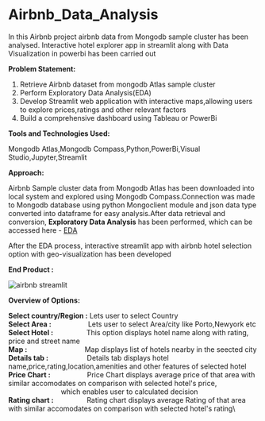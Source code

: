 # Airbnb_Data_Analysis
In this Airbnb project airbnb data from Mongodb sample cluster  has been analysed. Interactive hotel explorer app in streamlit along with Data Visualization in powerbi has been carried out

**Problem Statement:**
1. Retrieve Airbnb dataset from mongodb Atlas sample cluster
2. Perform Exploratory Data Analysis(EDA)
3. Develop Streamlit web application with interactive maps,allowing users to explore prices,ratings and other relevant factors
4. Build a comprehensive dashboard using Tableau or PowerBi

**Tools and Technologies Used:**

Mongodb Atlas,Mongodb Compass,Python,PowerBi,Visual Studio,Jupyter,Streamlit

**Approach:**

Airbnb Sample cluster data from Mongodb Atlas has been downloaded into local system and explored using Mongodb Compass.Connection was made to Mongodb database using python Mongoclient module and json data type converted into dataframe for easy analysis.After data retrieval and conversion, **Exploratory Data Analysis** has been performed, which can be accessed here - [EDA](https://github.com/KiruthikaParanthaman/Airbnb_Data_Analysis/blob/main/Airbnb%20Exploratory%20Data%20Analysis%20markdown.md)

After the EDA process, interactive streamlit app with airbnb hotel selection option with geo-visualization has been developed


**End Product :**

![airbnb streamlit](https://github.com/KiruthikaParanthaman/Airbnb_Data_Analysis/assets/141828622/e5c52333-049f-41a0-8905-056b1febdef5)


**Overview of Options:**

**Select country/Region :** Lets user to select Country \
**Select Area            :**&emsp;&emsp;&emsp;&emsp;&emsp; Lets user to select Area/city like Porto,Newyork etc \
**Select Hotel          :** &emsp;&emsp;&emsp;&emsp;&ensp;This option displays hotel name along with rating, price and street name\
**Map                   :** &emsp;&emsp;&emsp;&emsp;&emsp;&emsp;&emsp;&emsp;Map displays list of hotels nearby in the seected city\
**Details tab           :** &emsp;&emsp;&emsp;&emsp;&emsp;&nbsp;Details tab displays hotel name,price,rating,location,amenities and other features of selected hotel\
**Price Chart           :** &emsp;&emsp;&emsp;&emsp;&emsp;Price Chart displays average price of that area with similar accomodates on comparison with selected hotel's price,  &emsp;&emsp;&emsp; &emsp;&emsp;&emsp; &emsp;&emsp;&emsp; &emsp;which enables user to calculated decision\
**Rating chart          :** &emsp;&emsp;&emsp;&emsp;&ensp;Rating chart displays average Rating of that area with similar accomodates on comparison with selected hotel's rating\
